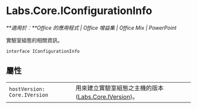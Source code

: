 
# <a name="labs.core.iconfigurationinfo"></a>Labs.Core.IConfigurationInfo

 _**適用於︰**Office 的應用程式 | Office 增益集 | Office Mix | PowerPoint_

實驗室組態的相關資訊。

```
interface IConfigurationInfo
```


## <a name="properties"></a>屬性


|||
|:-----|:-----|
| `hostVersion: Core.IVersion`|用來建立實驗室組態之主機的版本 ([Labs.Core.IVersion](../../reference/office-mix/labs.core.iversion.md))。|
